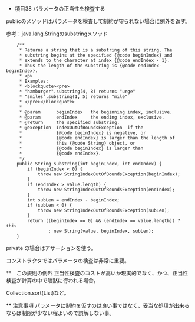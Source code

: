 * 項目38 パラメータの正当性を検査する

publicのメソッドはパラメータを検査して制約が守られない場合に例外を返す。

参考：java.lang.Stringのsubstringメソッド

```
    /**
     * Returns a string that is a substring of this string. The
     * substring begins at the specified {@code beginIndex} and
     * extends to the character at index {@code endIndex - 1}.
     * Thus the length of the substring is {@code endIndex-beginIndex}.
     * <p>
     * Examples:
     * <blockquote><pre>
     * "hamburger".substring(4, 8) returns "urge"
     * "smiles".substring(1, 5) returns "mile"
     * </pre></blockquote>
     *
     * @param      beginIndex   the beginning index, inclusive.
     * @param      endIndex     the ending index, exclusive.
     * @return     the specified substring.
     * @exception  IndexOutOfBoundsException  if the
     *             {@code beginIndex} is negative, or
     *             {@code endIndex} is larger than the length of
     *             this {@code String} object, or
     *             {@code beginIndex} is larger than
     *             {@code endIndex}.
     */
    public String substring(int beginIndex, int endIndex) {
        if (beginIndex < 0) {
            throw new StringIndexOutOfBoundsException(beginIndex);
        }
        if (endIndex > value.length) {
            throw new StringIndexOutOfBoundsException(endIndex);
        }
        int subLen = endIndex - beginIndex;
        if (subLen < 0) {
            throw new StringIndexOutOfBoundsException(subLen);
        }
        return ((beginIndex == 0) && (endIndex == value.length)) ? this
                : new String(value, beginIndex, subLen);
    }
```
private の場合はアサーションを使う。

コンストラクタではパラメータの検査は非常に重要。

**　この規則の例外
正当性検査のコストが高いか現実的でなく、かつ、正当性検査が計算の中で暗黙に行われる場合。

Collection.sort(List)など。

** 注意事項
パラメータに制約を仮すのは良い事ではなく、妥当な処理が出来るならば制限が少ない程よいので誤解しない事。


